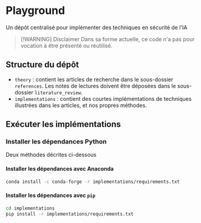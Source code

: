 # Playground

Un dépôt centralisé pour implémenter des techniques en sécurité de l'IA

> [!WARNING] Disclaimer
> Dans sa forme actuelle, ce code n'a pas pour vocation à être présenté ou réutilisé.

## Structure du dépôt

- `theory` : contient les articles de recherche dans le sous-dossier `references`. Les notes de lectures doivent être déposées dans le sous-dossier `literature_review`.
- `implementations` : contient des courtes implémentations de techniques illustrées dans les articles, et nos propres méthodes.

## Exécuter les implémentations

### Installer les dépendances Python

Deux méthodes décrites ci-dessous

#### Installer les dépendances avec Anaconda

```bash
conda install -c conda-forge -r implementations/requirements.txt
```

#### Installer les dépendances avec `pip`

```bash
cd implementations
pip install -r implementations/requirements.txt
```